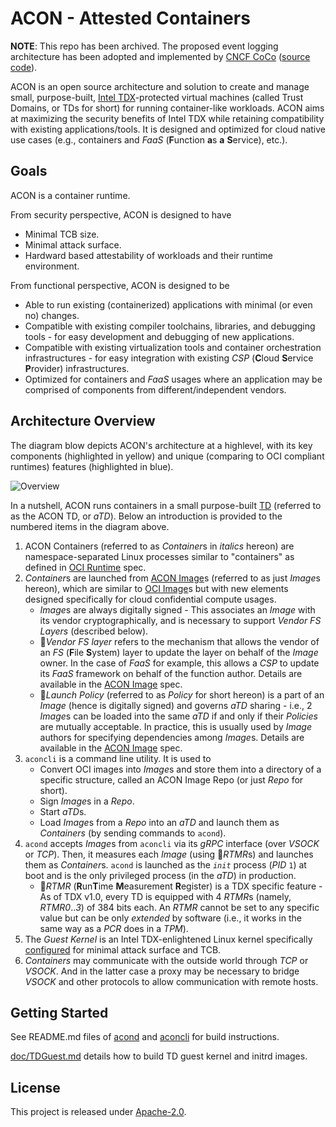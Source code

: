 # ACON - Attested Containers

**NOTE**: This repo has been archived. The proposed event logging architecture has been adopted and implemented by [CNCF CoCo](https://www.cncf.io/projects/confidential-containers/) ([source code](https://github.com/confidential-containers/guest-components/tree/main/attestation-agent/attestation-agent/src/eventlog)).

ACON is an open source architecture and solution to create and manage small, purpose-built, [Intel TDX][intel-tdx]-protected virtual machines (called Trust Domains, or TDs for short) for running container-like workloads. ACON aims at maximizing the security benefits of Intel TDX while retaining compatibility with existing applications/tools. It is designed and optimized for cloud native use cases (e.g., containers and *FaaS* (**F**unction **a**s **a** **S**ervice), etc.).

## Goals

ACON is a container runtime.

From security perspective, ACON is designed to have

- Minimal TCB size.
- Minimal attack surface.
- Hardward based attestability of workloads and their runtime environment.

From functional perspective, ACON is designed to be

- Able to run existing (containerized) applications with minimal (or even no) changes.
- Compatible with existing compiler toolchains, libraries, and debugging tools - for easy development and debugging of new applications.
- Compatible with existing virtualization tools and container orchestration infrastructures - for easy integration with existing *CSP* (**C**loud **S**ervice **P**rovider) infrastructures.
- Optimized for containers and *FaaS* usages where an application may be comprised of components from different/independent vendors.

## Architecture Overview

The diagram blow depicts ACON's architecture at a highlevel, with its key components (highlighted in yellow) and unique (comparing to OCI compliant runtimes) features (highlighted in blue).

![Overview](doc/images/acon-overview.svg)

In a nutshell, ACON runs containers in a small purpose-built [TD][intel-tdx] (referred to as the ACON TD, or *aTD*). Below an introduction is provided to the numbered items in the diagram above.

1. ACON Containers (referred to as *Container*s in *italics* hereon) are namespace-separated Linux processes similar to "containers" as defined in [OCI Runtime][oci-runtime-spec] spec.
2. *Container*s are launched from [ACON Image](doc/Image.md)s (referred to as just *Image*s hereon), which are similar to [OCI Image][oci-image-spec]s but with new elements designed specifically for cloud confidential compute usages.
   - *Image*s are always digitally signed - This associates an *Image* with its vendor cryptographically, and is necessary to support *Vendor FS Layers* (described below).
   - 🧩*Vendor FS layer* refers to the mechanism that allows the vendor of an *FS* (**F**ile **S**ystem) layer to update the layer on behalf of the *Image* owner. In the case of *FaaS* for example, this allows a *CSP* to update its *FaaS* framework on behalf of the function author. Details are available in the [ACON Image](doc/Image.md#aliases) spec.
   - 🔏*Launch Policy* (referred to as *Policy* for short hereon) is a part of an *Image* (hence is digitally signed) and governs *aTD* sharing - i.e., 2 *Image*s can be loaded into the same *aTD* if and only if their *Policies* are mutually acceptable. In practice, this is usually used by *Image* authors for specifying dependencies among *Image*s. Details are available in the [ACON Image](doc/Image.md#launch-policy) spec.
3. `aconcli` is a command line utility. It is used to
   - Convert OCI images into *Image*s and store them into a directory of a specific structure, called an ACON Image Repo (or just *Repo* for short).
   - Sign *Image*s in a *Repo*.
   - Start *aTD*s.
   - Load *Image*s from a *Repo* into an *aTD* and launch them as *Containers* (by sending commands to `acond`).
4. `acond` accepts *Image*s from `aconcli` via its *gRPC* interface (over *VSOCK* or *TCP*). Then, it measures each *Image* (using 📜*RTMR*s) and launches them as *Container*s. `acond` is launched as the *`init`* process (*PID* `1`) at boot and is the only privileged process (in the *aTD*) in production.
   - 📜*RTMR* (**R**un**T**ime **M**easurement **R**egister) is a TDX specific feature - As of TDX v1.0, every TD is equipped with 4 *RTMR*s (namely, *RTMR0*..*3*) of 384 bits each. An *RTMR* cannot be set to any specific value but can be only *extended* by software (i.e., it works in the same way as a *PCR* does in a *TPM*).
5. The *Guest Kernel* is an Intel TDX-enlightened Linux kernel specifically [configured](doc/TDGuest.md#configuring-linux-kernel) for minimal attack surface and TCB.
6. *Containers* may communicate with the outside world through *TCP* or *VSOCK*. And in the latter case a proxy may be necessary to bridge *VSOCK* and other protocols to allow communication with remote hosts.

## Getting Started

See README.md files of [acond](acond/) and [aconcli](aconcli/) for build instructions.

[doc/TDGuest.md](doc/TDGuest.md) details how to build TD guest kernel and initrd images.

## License

This project is released under [Apache-2.0](LICENSE).

[intel-tdx]: https://www.intel.com/content/www/us/en/developer/articles/technical/intel-trust-domain-extensions.html
[oci-image-spec]: https://github.com/opencontainers/image-spec/blob/main/spec.md
[oci-runtime-spec]: https://github.com/opencontainers/runtime-spec/blob/main/spec.md
[cncf-coco]: https://www.cncf.io/projects/confidential-containers/
[kata-ccv0]: https://github.com/confidential-containers/kata-containers-CCv0